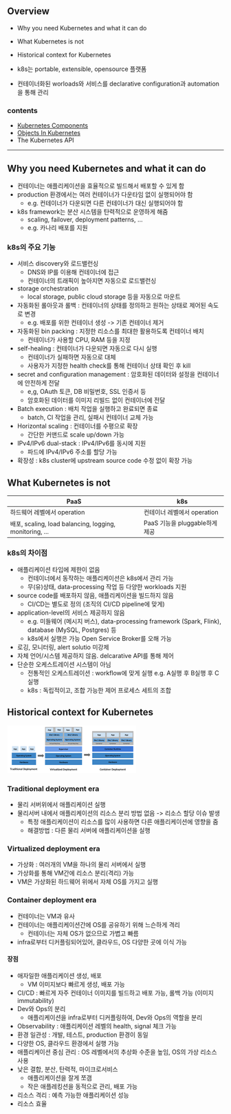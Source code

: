 ## Overview

- Why you need Kubernetes and what it can do
- What Kubernetes is not
- Historical context for Kubernetes

- k8s는 portable, extensible, opensource 플랫폼
- 컨테이너화된 worloads와 서비스를 declarative configuration과 automation을 통해 관리

### contents

- [Kubernetes Components](KubernetesComponents.md)
- [Objects In Kubernetes](ObjectsInKubernetes.md)
- The Kubernetes API

---

## Why you need Kubernetes and what it can do

- 컨테이너는 애플리케이션을 효율적으로 빌드해서 배포할 수 있게 함
- production 환경에서는 여러 컨테이너가 다운타임 없이 실행되어야 함
    - e.g. 컨테이너가 다운되면 다른 컨테이너가 대신 실행되어야 함
- k8s framework는 분산 시스템을 탄력적으로 운영하게 해줌
    - scaling, failover, deployment patterns, ...
    - e.g. 카나리 배포를 지원

### k8s의 주요 기능

- 서비스 discovery와 로드밸런싱
    - DNS와 IP를 이용해 컨테이너에 접근
    - 컨테이너의 트래픽이 높아지면 자동으로 로드밸런싱
- storage orchestration
    - local storage, public cloud storage 등을 자동으로 마운트
- 자동화된 롤아웃과 롤백 : 컨테이너의 상태를 정의하고 원하는 상태로 제어된 속도로 변경
    - e.g. 배포를 위한 컨테이너 생성 -> 기존 컨테이너 제거
- 자동화된 bin packing : 지정한 리소스를 최대한 활용하도록 컨테이너 배치
    - 컨테이너가 사용할 CPU, RAM 등을 지정
- self-healing : 컨테이너가 다운되면 자동으로 다시 실행
    - 컨테이너가 실패하면 자동으로 대체
    - 사용자가 지정한 health check를 통해 컨테이너 상태 확인 후 kill
- secret and configuration management : 암호화된 데이터와 설정을 컨테이너에 안전하게 전달
    - e,g, OAuth 토큰, DB 비밀번호, SSL 인증서 등
    - 암호화된 데이터를 이미지 리빌드 없이 컨테이너에 전달
- Batch execution : 배치 작업을 실행하고 완료되면 종료
    - batch, CI 작업을 관리, 실패시 컨테이너 교체 가능
- Horizontal scaling : 컨테이너를 수평으로 확장
    - 간단한 커맨드로 scale up/down 가능
- IPv4/IPv6 dual-stack : IPv4/IPv6를 동시에 지원
    - 파드에 IPv4/IPv6 주소를 할당 가능
- 확장성 : k8s cluster에 upstream source code 수정 없이 확장 가능

## What Kubernetes is not

| PaaS                                                  | k8s                     |
|-------------------------------------------------------|-------------------------|
| 하드웨어 레벨에서 operation                                   | 컨테이너 레벨에서 operation     |
| 배포, scaling, load balancing, logging, monitoring, ... | PaaS 기능을 pluggable하게 제공 |

### k8s의 차이점

- 애플리케이션 타입에 제한이 없음
    - 컨테이너에서 동작하는 애플리케이션은 k8s에서 관리 가능
    - 무(유)상태, data-processing 작업 등 다양한 workloads 지원
- source code를 배포하지 않음, 애플리케이션을 빌드하지 않음
    - CI/CD는 별도로 정의 (조직의 CI/CD pipeline에 맞게)
- application-level의 서비스 제공하지 않음
    - e.g. 미들웨어 (메시지 버스), data-processing framework (Spark, Flink), database (MySQL, Postgres) 등
    - k8s에서 실행은 가능 Open Service Broker를 오해 가능
- 로깅, 모니터링, alert solutio 미강제
- 자체 언어/시스템 제공하지 않음. delcarative API를 통해 제어
- 단순한 오케스트레이션 시스템이 아님
    - 전통적인 오케스트레이션 : workflow에 맞게 실행 e.g. A실행 후 B실행 후 C실행
    - k8s : 독립적이고, 조합 가능한 제어 프로세스 세트의 조합

## Historical context for Kubernetes

![img.png](img.png)

### Traditional deployment era

- 물리 서버위에서 애플리케이션 실행
- 물리서버 내에서 애플리케이션의 리소스 분리 방법 없음 -> 리소스 할당 이슈 발생
    - 특정 애플리케이션이 리소스를 많이 사용하면 다른 애플리케이션에 영향을 줌
    - 해결방법 : 다른 물리 서버에 애플리케이션을 실행

### Virtualized deployment era

- 가상화 : 여러개의 VM을 하나의 물리 서버에서 실행
- 가상화를 통해 VM간에 리소스 분리(격리) 가능
- VM은 가상화된 하드웨어 위에서 자체 OS를 가지고 실행

### Container deployment era

- 컨테이너는 VM과 유사
- 컨테이너는 애플리케이션간에 OS를 공유하기 위해 느슨하게 격리
    - 컨테이너는 자체 OS가 없으므로 가볍고 빠름
- infra로부터 디커플링되어있어, 클라우드, OS 다양한 곳에 이식 가능

#### 장점

- 애자일한 애플리케이션 생성, 배포
    - VM 이미지보다 빠르게 생성, 배포 가능
- CI/CD : 빠르게 자주 컨테이너 이미지를 빌드하고 배포 가능, 롤백 가능 (이미지 immutability)
- Dev와 Ops의 분리
    - 애플리케이션을 infra로부터 디커플링하여, Dev와 Ops의 역할을 분리
- Observability : 애플리케이션 레벨의 health, signal 체크 가능
- 환경 일관성 : 개발, 테스트, production 환경이 동일
- 다양한 OS, 클라우드 환경에서 실행 가능
- 애플리케이션 중심 관리 : OS 레벨에서의 추상화 수준을 높임, OS의 가상 리소스 사용
- 낮은 결합, 분산, 탄력적, 마이크로서비스
    - 애플리케이션을 잘게 쪼갬
    - 작은 애플레킹션을 동적으로 관리, 배포 가능
- 리소스 격리 : 예측 가능한 애플리케이션 성능
- 리소스 효율
